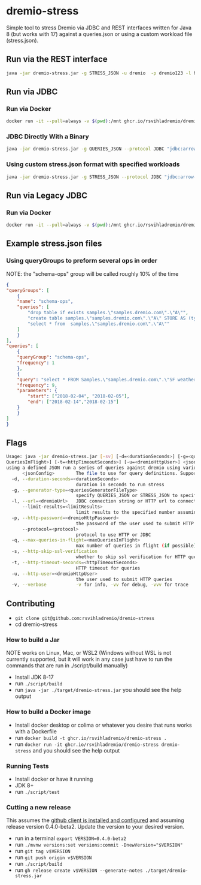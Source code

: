 # dremio-stress

Simple tool to stress Dremio via JDBC and REST interfaces written for Java 8 (but works with 17) against a queries.json or using a custom workload file (stress.json).

## Run via the REST interface

```bash
java -jar dremio-stress.jar -g STRESS_JSON -u dremio  -p dremio123 -l http://localhost:9047 ./stress.json
```

## Run via JDBC


### Run via Docker

```bash
docker run -it --pull=always -v $(pwd):/mnt ghcr.io/rsvihladremio/dremio-stress dremio-stress -g QUERIES_JSON --protocol JDBC -l "jdbc:arrow-flight-sql://host.docker.internal:32010/?useEncryption=false&user=dremio&password=dremio123"  /mnt/queries.json
```

### JDBC Directly With a Binary

```bash
java -jar dremio-stress.jar -g QUERIES_JSON --protocol JDBC "jdbc:arrow-flight-sql://localhost:32010/?useEncryption=false&user=dremio&password=dremio" ./queries.json
```

### Using custom stress.json format with specified workloads

```bash
java -jar dremio-stress.jar -g STRESS_JSON --protocol JDBC "jdbc:arrow-flight-sql://localhost:32010/?useEncryption=false&user=dremio&password=dremio" ./stress.json
```

## Run via Legacy JDBC 


### Run via Docker

```bash
docker run -it --pull=always -v $(pwd):/mnt ghcr.io/rsvihladremio/dremio-stress dremio-stress -g QUERIES_JSON --protocol LegacyJDBC -l "jdbc:dremio:direct=host.docker.internal:31010;user=dremio;password=dremio123"  /mnt/queries.json
```
## Example stress.json files

### Using queryGroups to preform several ops in order

NOTE: the "schema-ops" group  will be called roughly 10% of the time

```json
{
"queryGroups": [
	{
	"name": "schema-ops",
	"queries": [
		"drop table if exists samples.\"samples.dremio.com\".\"A\"",
		"create table samples.\"samples.dremio.com\".\"A\" STORE AS (type => 'iceberg') AS SELECT \"a\",\"b\" FROM (values('a', 'b')) as t(\"a\",\"b\")",
		"select * from  samples.\"samples.dremio.com\".\"A\""
	]
	}
],
"queries": [
	{
	"queryGroup": "schema-ops",
	"frequency": 1
	},
	{
	"query": "select * FROM Samples.\"samples.dremio.com\".\"SF weather 2018-2019.csv\" where \"DATE\" between ':start' and ':end'",
	"frequency": 9,
	"parameters": {
		"start": ["2018-02-04", "2018-02-05"],
		"end": ["2018-02-14","2018-02-15"]
	}
	}
]
}
```


## Flags

```bash
Usage: java -jar dremio-stress.jar [-sv] [-d=<durationSeconds>] [-g=<queriesGeneratorFileType>] [-l=<dremioUrl>] [--limit-results=<limitResults>] [-p=<dremioHttpPassword>] [--protocol=<protocol>] [-q=<max
QueriesInFlight>] [-t=<httpTimeoutSeconds>] [-u=<dremioHttpUser>] <jsonConfig> [COMMAND]
using a defined JSON run a series of queries against dremio using various approaches
      <jsonConfig>        The file to use for query definitions. Supports queries.json.gz, queries.json, or a directory of queries.json and a stress.json file with a defined workload (see example)
  -d, --duration-seconds=<durationSeconds>
                          duration in seconds to run stress
  -g, --generator-type=<queriesGeneratorFileType>
                          specify QUERIES_JSON or STRESS_JSON to specify the engine type
  -l, --url=<dremioUrl>   JDBC connection string or HTTP url to connect
      --limit-results=<limitResults>
                          limit results to the specified number assuming there is not already a LIMIT in the query. This is an easy way to just add some limits on the result set size
  -p, --http-password=<dremioHttpPassword>
                          the password of the user used to submit HTTP queries
      --protocol=<protocol>
                          protocol to use HTTP or JDBC
  -q, --max-queries-in-flight=<maxQueriesInFlight>
                          max number of queries in flight (if possible)
  -s, --http-skip-ssl-verification
                          whether to skip ssl verification for HTTP queries or not
  -t, --http-timeout-seconds=<httpTimeoutSeconds>
                          HTTP timeout for queries
  -u, --http-user=<dremioHttpUser>
                          the user used to submit HTTP queries
  -v, --verbose           -v for info, -vv for debug, -vvv for trace
```

## Contributing 

* `git clone git@github.com:rsvihladremio/dremio-stress`
* cd dremio-stress

### How to build a Jar
NOTE works on Linux, Mac, or WSL2 (Windows without WSL is not currently supported, but it will work in any case just have to run the commands that are run in ./script/build manually)

* Install JDK 8-17
* run `./script/build`
* run `java -jar ./target/dremio-stress.jar` you should see the help output

### How to build a Docker image

* Install docker desktop or colima or whatever you desire that runs works with a Dockerfile
* run `docker build -t ghcr.io/rsvihladremio/dremio-stress .`
* run `docker run -it ghcr.io/rsvihladremio/dremio-stress dremio-stress` and you should see the help output

### Running Tests

* Install docker or have it running
* JDK 8+
* run `./script/test`

### Cutting a new release

This assumes the [github client is installed and configured](https://cli.github.com) and assuming release version 0.4.0-beta2. Update the version to your desired version.


* run in a terminal `export VERSION=0.4.0-beta2`
* run `./mvnw versions:set versions:commit -DnewVersion="$VERSION"`
* run `git tag v$VERSION`
* run `git push origin v$VERSION`
* run `./script/build`
* run `gh release create v$VERSION --generate-notes ./target/dremio-stress.jar`


